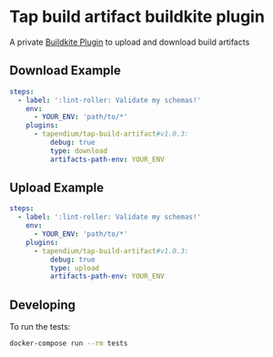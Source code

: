 # Tap build artifact buildkite plugin

A private [Buildkite Plugin](https://buildkite.com/docs/agent/v3/plugins) to upload and download build artifacts

## Download Example

```yml
steps:
  - label: ':lint-roller: Validate my schemas!'
    env:
      - YOUR_ENV: 'path/to/*'
    plugins:
      - tapendium/tap-build-artifact#v1.0.3:
          debug: true
          type: download
          artifacts-path-env: YOUR_ENV 
```

## Upload Example

```yml
steps:
  - label: ':lint-roller: Validate my schemas!'
    env:
      - YOUR_ENV: 'path/to/*'
    plugins:
      - tapendium/tap-build-artifact#v1.0.3:
          debug: true
          type: upload
          artifacts-path-env: YOUR_ENV 
```

## Developing

To run the tests:

```bash
docker-compose run --rm tests
```
